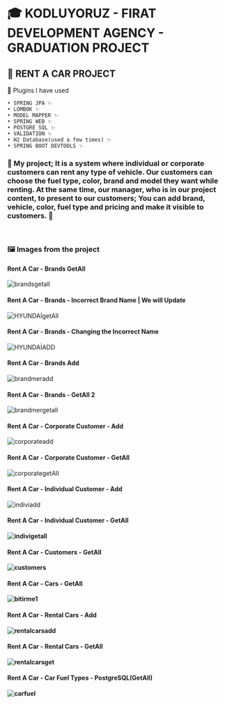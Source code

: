 # 🎓 KODLUYORUZ - FIRAT DEVELOPMENT AGENCY - GRADUATION PROJECT
 
<h2> 🚗 RENT A CAR PROJECT </h2>




🔑 Plugins I have used

    • SPRING JPA ✨
    • LOMBOK ✨
    • MODEL MAPPER ✨
    • SPRING WEB ✨
    • POSTGRE SQL ✨
    • VALIDATION ✨
    • H2 Database(used a few times) ✨
    • SPRING BOOT DEVTOOLS ✨

<H3> 🔧 My project; It is a system where individual or corporate customers can rent any type of vehicle. Our customers can choose the fuel type, color, brand and model they want while renting. At the same time, our manager, who is in our project content, to present to our customers; You can add brand, vehicle, color, fuel type and pricing and make it visible to customers. 🔧 </H3><br>



<h3> 🖼 Images from the project </h3>


<h4> Rent A Car - Brands GetAll </h4>

![brandsgetall](https://user-images.githubusercontent.com/73720725/201490860-d63bd314-b748-491c-95d9-8ac174b42083.png)


<h4> Rent A Car - Brands - Incorrect Brand Name | We will Update </h4>

![HYUNDAİgetAll](https://user-images.githubusercontent.com/73720725/201491599-9bdf0048-edec-4ea5-9de6-0e56c44e94ac.png)

<h4> Rent A Car - Brands - Changing the Incorrect Name </h4>

![HYUNDAİADD](https://user-images.githubusercontent.com/73720725/201491632-fe51deb1-fedb-492c-811b-1defc32538cd.png)

<h4> Rent A Car - Brands Add </h4>

![brandmeradd](https://user-images.githubusercontent.com/73720725/201491658-a8542e48-e743-43b0-89da-20781c9d1dc2.png)

<h4> Rent A Car - Brands - GetAll 2 </h4>

![brandmergetall](https://user-images.githubusercontent.com/73720725/201491669-3a06c99c-8a3b-44ac-9d6c-66d28acd79b7.png)


<h4> Rent A Car - Corporate Customer - Add </h4>

![corporateadd](https://user-images.githubusercontent.com/73720725/201491727-3eb2e689-fcb6-43e8-a224-12d90a094ae7.png)

<h4> Rent A Car - Corporate Customer - GetAll </h4>

![corporategetAll](https://user-images.githubusercontent.com/73720725/201491740-833c708b-3bb1-49d2-a861-cf8361eb2300.png)

<h4> Rent A Car - Individual Customer - Add </h4>

![indiviadd](https://user-images.githubusercontent.com/73720725/201491750-915505aa-03a9-4d9d-843a-96f4c24ff08b.png)

<h4><b> Rent A Car - Individual Customer - GetAll  <b></h4>
 
 ![indivigetall](https://user-images.githubusercontent.com/73720725/201491762-c83ef47e-f183-4f28-99d0-bfc187a751a1.png)

<h4> Rent A Car - Customers - GetAll </h4>
 
![customers](https://user-images.githubusercontent.com/73720725/201492163-f05be10d-38c4-48f5-912f-0e68a0fb3e47.png)
 
 <h4> Rent A Car - Cars - GetAll </h4>
 
![bitirme1](https://user-images.githubusercontent.com/73720725/201492045-d2bf1498-ec06-4460-8f11-232811e995a0.png)

 <h4> Rent A Car - Rental Cars - Add </h4>
 
![rentalcarsadd](https://user-images.githubusercontent.com/73720725/201492381-66d5be40-8d7a-40c6-9ef0-feeb1e293e93.png)
 
 <h4> Rent A Car - Rental Cars - GetAll </h4>
 
![rentalcarsget](https://user-images.githubusercontent.com/73720725/201492385-ce5103ce-9d4c-4e56-9ba6-f0a4ae746574.png)

 <h4> Rent A Car - Car Fuel Types - PostgreSQL(GetAll) </h4>
 
![carfuel](https://user-images.githubusercontent.com/73720725/201493944-641a90f9-b622-41a3-8692-b84eff8484c4.png)

 

